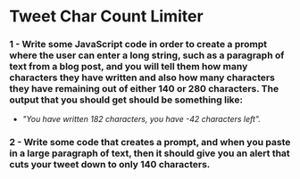 # Tweet Char Count Limiter

### 1 - Write some JavaScript code in order to create a prompt where the user can enter a long string, such as a paragraph of text from a blog post, and you will tell them how many characters they have written and also how many characters they have remaining out of either 140 or 280 characters. The output that you should get should be something like:

- *"You have written 182 characters, you have -42 characters left".*

### 2 - Write some code that creates a prompt, and when you paste in a large paragraph of text, then it should give you an alert that cuts your tweet down to only 140 characters. 
